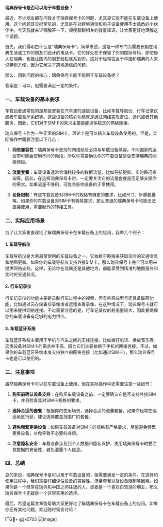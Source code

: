 **瑞典保号卡是否可以用于车载设备？**

最近，不少朋友都在问我关于瑞典保号卡的问题，尤其是它能不能在车载设备上使用。这个问题其实挺常见的，尤其是在对跨境通信和电子设备使用不太熟悉的小伙伴中。今天我就来详细解答一下，顺便聊聊相关的背景知识，让大家更好地理解这个话题。

首先，我们得明白什么是“瑞典保号卡”。简单来说，这是一种专门为需要长期在瑞典生活或工作的朋友们设计的电话卡。它的好处在于保留了你的国际号码，即使你人在瑞典，也能让国内的朋友轻松联系到你。这对于经常往返于中国和瑞典的人来说特别方便，因为它解决了跨境通信的问题。

那么，回到问题的核心：瑞典保号卡能不能用于车载设备呢？

答案是：可以，但需要满足一定的条件。

### 一、车载设备的基本要求

车载设备通常指的是那些安装在汽车里的通信设备，比如车载导航仪、行车记录仪或者车载蓝牙系统等。这些设备的核心功能就是通过网络实现定位、通讯或者其他服务。因此，它们对于SIM卡的需求主要是能提供稳定的网络连接。

瑞典保号卡作为一种正常的SIM卡，理论上是可以插入车载设备使用的。但是，实际操作中需要注意以下几点：

1. **网络兼容性**：瑞典保号卡支持的网络频段必须与车载设备兼容。不同国家的运营商可能会使用不同的频段，所以你需要确认你的车载设备是否支持瑞典的网络频段。
   
2. **流量套餐**：车载设备通常会消耗较多的数据流量，比如导航更新、实时路况查询等。因此，在选择瑞典保号卡时，一定要关注它的流量套餐是否足够支撑你的需求。如果流量不够用，可能会影响设备的正常使用。

3. **设备限制**：有些车载设备对SIM卡的规格有特定的要求，比如尺寸、针脚数量等。如果你的车载设备对SIM卡有特殊要求，那么普通的瑞典保号卡可能无法直接使用，需要额外的转接工具。

### 二、实际应用场景

为了让大家更直观地了解瑞典保号卡在车载设备上的应用，我举几个例子：

#### 1. 车载导航仪

车载导航仪是大家最常使用的车载设备之一。它依赖于网络来获取实时的交通信息和地图更新。如果你的车载导航仪支持外接SIM卡，那么瑞典保号卡完全可以用来提供网络支持。这样，无论你在瑞典还是其他地方，都能享受到精准的地图服务和实时的交通状况。

#### 2. 行车记录仪

行车记录仪的功能主要是录制行车过程中的视频，但有些高端型号还具备联网功能，比如通过云存储备份录像或者远程查看录像。在这种情况下，瑞典保号卡就可以用来提供网络连接。不过需要注意的是，行车记录仪的耗电量较大，因此要确保你的车载设备有足够的电力供应。

#### 3. 车载蓝牙系统

车载蓝牙系统主要用于手机与汽车之间的无线连接，比如拨打电话、播放音乐等。这类设备对SIM卡的需求并不高，因为它们主要依赖于手机的网络连接。不过，如果你的车载蓝牙系统本身支持独立的网络连接（比如通过SIM卡），那么瑞典保号卡也是可以使用的。

### 三、注意事项

虽然瑞典保号卡可以在车载设备上使用，但在实际操作中还需要注意一些细节：

1. **购买前确认设备支持**：在购买车载设备之前，一定要确认它是否支持外接SIM卡，并且检查其对SIM卡规格的要求。

2. **选择合适的套餐**：根据你的使用场景，选择合适的流量套餐。如果你经常在偏远地区行驶，建议选择覆盖范围广的套餐。

3. **避免频繁更换设备**：如果车载设备对SIM卡的规格有严格要求，尽量避免频繁更换设备，以免导致不必要的麻烦。

4. **注意隐私安全**：车载设备涉及到个人数据和隐私保护，使用瑞典保号卡时要注意数据的安全性，避免泄露个人信息。

### 四、总结

总的来说，瑞典保号卡是可以用于车载设备的，但需要满足一定的条件。在选择和使用过程中，我们需要仔细评估设备的兼容性、流量套餐以及设备限制等因素。如果你是一个经常在瑞典和中国之间往返的人，或者是一个喜欢自驾游的朋友，那么瑞典保号卡无疑是一个非常实用的选择。

最后，希望这篇文章能帮助大家更好地了解瑞典保号卡在车载设备上的应用。如果你还有其他问题，欢迎随时留言讨论！

[TG💪+ @jx0703 ![Image](https://github.com/user-attachments/assets/dbca1d08-cadb-493c-b0ec-ad6f7a83f270)]
